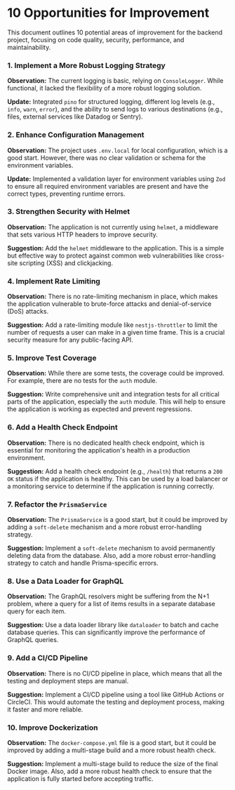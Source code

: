 # 10 Opportunities for Improvement

This document outlines 10 potential areas of improvement for the backend project, focusing on code quality, security, performance, and maintainability.

### 1. Implement a More Robust Logging Strategy

**Observation:** The current logging is basic, relying on `ConsoleLogger`. While functional, it lacked the flexibility of a more robust logging solution.

**Update:** Integrated `pino` for structured logging, different log levels (e.g., `info`, `warn`, `error`), and the ability to send logs to various destinations (e.g., files, external services like Datadog or Sentry).

### 2. Enhance Configuration Management

**Observation:** The project uses `.env.local` for local configuration, which is a good start. However, there was no clear validation or schema for the environment variables.

**Update:** Implemented a validation layer for environment variables using `Zod` to ensure all required environment variables are present and have the correct types, preventing runtime errors.

### 3. Strengthen Security with Helmet

**Observation:** The application is not currently using `helmet`, a middleware that sets various HTTP headers to improve security.

**Suggestion:** Add the `helmet` middleware to the application. This is a simple but effective way to protect against common web vulnerabilities like cross-site scripting (XSS) and clickjacking.

### 4. Implement Rate Limiting

**Observation:** There is no rate-limiting mechanism in place, which makes the application vulnerable to brute-force attacks and denial-of-service (DoS) attacks.

**Suggestion:** Add a rate-limiting module like `nestjs-throttler` to limit the number of requests a user can make in a given time frame. This is a crucial security measure for any public-facing API.

### 5. Improve Test Coverage

**Observation:** While there are some tests, the coverage could be improved. For example, there are no tests for the `auth` module.

**Suggestion:** Write comprehensive unit and integration tests for all critical parts of the application, especially the `auth` module. This will help to ensure the application is working as expected and prevent regressions.

### 6. Add a Health Check Endpoint

**Observation:** There is no dedicated health check endpoint, which is essential for monitoring the application's health in a production environment.

**Suggestion:** Add a health check endpoint (e.g., `/health`) that returns a `200 OK` status if the application is healthy. This can be used by a load balancer or a monitoring service to determine if the application is running correctly.

### 7. Refactor the `PrismaService`

**Observation:** The `PrismaService` is a good start, but it could be improved by adding a `soft-delete` mechanism and a more robust error-handling strategy.

**Suggestion:** Implement a `soft-delete` mechanism to avoid permanently deleting data from the database. Also, add a more robust error-handling strategy to catch and handle Prisma-specific errors.

### 8. Use a Data Loader for GraphQL

**Observation:** The GraphQL resolvers might be suffering from the N+1 problem, where a query for a list of items results in a separate database query for each item.

**Suggestion:** Use a data loader library like `dataloader` to batch and cache database queries. This can significantly improve the performance of GraphQL queries.

### 9. Add a CI/CD Pipeline

**Observation:** There is no CI/CD pipeline in place, which means that all the testing and deployment steps are manual.

**Suggestion:** Implement a CI/CD pipeline using a tool like GitHub Actions or CircleCI. This would automate the testing and deployment process, making it faster and more reliable.

### 10. Improve Dockerization

**Observation:** The `docker-compose.yml` file is a good start, but it could be improved by adding a multi-stage build and a more robust health check.

**Suggestion:** Implement a multi-stage build to reduce the size of the final Docker image. Also, add a more robust health check to ensure that the application is fully started before accepting traffic.
